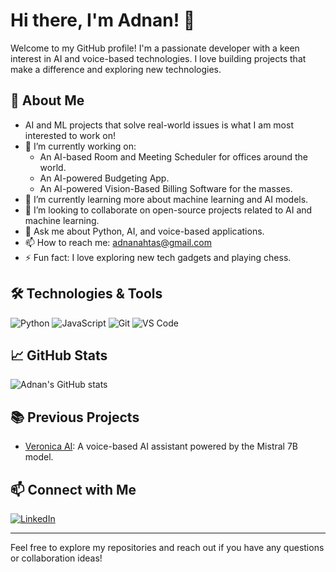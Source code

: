 # Hi there, I'm Adnan! 👋

Welcome to my GitHub profile! I'm a passionate developer with a keen interest in AI and voice-based technologies. I love building projects that make a difference and exploring new technologies.

## 🚀 About Me

- AI and ML projects that solve real-world issues is what I am most interested to work on!
- 🔭 I’m currently working on:
  - An AI-based Room and Meeting Scheduler for offices around the world.
  - An AI-powered Budgeting App.
  - An AI-powered Vision-Based Billing Software for the masses.
- 🌱 I’m currently learning more about machine learning and AI models.
- 👯 I’m looking to collaborate on open-source projects related to AI and machine learning.
- 💬 Ask me about Python, AI, and voice-based applications.
- 📫 How to reach me: [adnanahtas@gmail.com](mailto:adnanahtas@gmail.com)
- ⚡ Fun fact: I love exploring new tech gadgets and playing chess.

## 🛠️ Technologies & Tools

![Python](https://img.shields.io/badge/-Python-3776AB?style=flat&logo=python&logoColor=white)
![JavaScript](https://img.shields.io/badge/-JavaScript-F7DF1E?style=flat&logo=javascript&logoColor=black)
![Git](https://img.shields.io/badge/-Git-F05032?style=flat&logo=git&logoColor=white)
![VS Code](https://img.shields.io/badge/-VS%20Code-007ACC?style=flat&logo=visual-studio-code&logoColor=white)

## 📈 GitHub Stats

![Adnan's GitHub stats](https://github-readme-stats.vercel.app/api?username=adnanahtas&show_icons=true&theme=radical)

## 📚 Previous Projects

- [Veronica AI](https://github.com/adnanahtas/Veronica-Bot): A voice-based AI assistant powered by the Mistral 7B model.

## 📫 Connect with Me

[![LinkedIn](https://img.shields.io/badge/-LinkedIn-0077B5?style=flat&logo=linkedin&logoColor=white)](https://www.linkedin.com/in/adnanahtas)

---

Feel free to explore my repositories and reach out if you have any questions or collaboration ideas!

